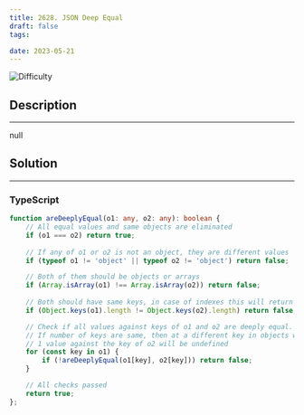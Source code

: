 ```yaml
---
title: 2628. JSON Deep Equal
draft: false
tags: 

date: 2023-05-21
---
```


![Difficulty](https://img.shields.io/badge/Difficulty-Medium-blue.svg)

## Description

---
null

## Solution

---
### TypeScript
``` ts title='json-deep-equal'
function areDeeplyEqual(o1: any, o2: any): boolean {
    // All equal values and same objects are eliminated
    if (o1 === o2) return true;
    
    // If any of o1 or o2 is not an object, they are different values
    if (typeof o1 != 'object' || typeof o2 != 'object') return false;

    // Both of them should be objects or arrays
    if (Array.isArray(o1) !== Array.isArray(o2)) return false;
    
    // Both should have same keys, in case of indexes this will return indexes
    if (Object.keys(o1).length != Object.keys(o2).length) return false;

    // Check if all values against keys of o1 and o2 are deeply equal.
    // If number of keys are same, then at a different key in objects would mean at least
    // 1 value against the key of o2 will be undefined
    for (const key in o1) {
        if (!areDeeplyEqual(o1[key], o2[key])) return false;
    }

    // All checks passed
    return true;
};

```

